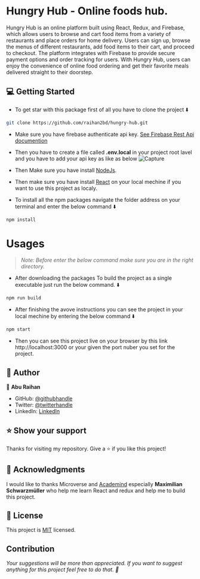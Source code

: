 # Hungry Hub - Online foods hub.
<p>
Hungry Hub is an online platform built using React, Redux, and Firebase, which allows users to browse and cart food items from a variety of restaurants and place orders for home delivery. Users can sign up, browse the menus of different restaurants, add food items to their cart, and proceed to checkout. The platform integrates with Firebase to provide secure payment options and order tracking for users. With Hungry Hub, users can enjoy the convenience of online food ordering and get their favorite meals delivered straight to their doorstep.
</p>

## 💻 Getting Started
- To get star with this package first of all you have to clone the project ⬇️
``` bash
git clone https://github.com/raihan2bd/hungry-hub.git
```
- Make sure you have firebase authenticate api key. [See Firebase Rest Api documention](https://firebase.google.com/docs/reference/rest/auth)
- Then you have to create a file called **.env.local** in your project root lavel and you have to add your api key as like as below 
![Capture](https://user-images.githubusercontent.com/35267447/219415563-f8faadff-3d27-4f48-aa8c-ec1a680f1a9d.PNG)

- Then Make sure you have install [NodeJs](https://nodejs.org).
- Then make sure you have install [React](https://reactjs.org/) on your local mechine if you want to use this project as localy.
- To install all the npm packages navigate the folder address on your terminal and enter the below command ⬇️
``` bash
npm install
```


# Usages
> *Note: Before enter the below command make sure you are in the right directory.*

-  After downloading the packages To build the project as a single executable just run the below command. ⬇️
``` sh
npm run build
```
- After finishing the avove instructions you can see the project in your local mechine by entering the below command ⬇️
```sh
npm start
```

- Then you can see this project live on your browser by this link http://localhost:3000 or your given the port nuber you set for the project.


## 👥 Author

👤 **Abu Raihan**

- GitHub: [@githubhandle](https://github.com/raihan2bd)
- Twitter: [@twitterhandle](https://twitter.com/raihan2bd)
- LinkedIn: [LinkedIn](https://linkedin.com/in/raihan2bd)


## ⭐️ Show your support <a name="support"></a>

Thanks for visiting my repository. Give a ⭐️ if you like this project!

## 🙏 Acknowledgments <a name="acknowledgements"></a>

I would like to thanks Microverse and [Academind](https://academind.com/) especially **Maximilian Schwarzmüller** who help me learn React and redux and help me to build this project. 

## 📝 License <a name="license"></a>

This project is [MIT](./LICENSE) licensed.

## Contribution
*Your suggestions will be more than appreciated. If you want to suggest anything for this project feel free to do that. :slightly_smiling_face:*
